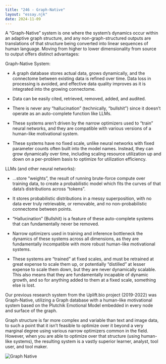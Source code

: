 ```yaml
---
title: "246 - Graph-Native"
layout: "essay.njk"
date: 2024-11-09
---
```


A “Graph-Native” system is one where the system’s dynamics occur within an adaptive graph structure, and any non-graph-structured outputs are translations of that structure being converted into linear sequences of human language. Moving from higher to lower dimensionality from source to output offers distinct advantages:

Graph-Native System: 

- A graph database stores actual data, grows dynamically, and the connectome between existing data is refined over time. Data loss in processing is avoided, and effective data quality improves as it is integrated into the growing connectome.

- Data can be easily cited, retrieved, removed, added, and audited.
 
- There is never any “hallucination” (technically, “bullshit”) since it doesn’t operate as an auto-complete function like LLMs.

- These systems aren’t driven by the narrow optimizers used to “train” neural networks, and they are compatible with various versions of a human-like motivational system.

- These systems have no fixed scale, unlike neural networks with fixed parameter counts often built into the model names. Instead, they can grow dynamically over time, including scaling resource utilization up and down on a per-problem basis to optimize for utilization efficiency.

LLMs (and other neural networks):

- …store “weights”, the result of running brute-force compute over training data, to create a probabilistic model which fits the curves of that data’s distributions across “tokens”.

- It stores probabilistic distributions in a messy superposition, with no data ever truly retrievable, or removable, and no non-probabilistic connectome between points.

- “Hallucination” (Bullshit) is a feature of these auto-complete systems that can fundamentally never be removed.

- Narrow optimizers used in training and inference bottleneck the dynamics of these systems across all dimensions, as they are fundamentally incompatible with more robust human-like motivational systems.

- These systems are “trained” at fixed scales, and must be retrained at great expense to scale them up, or potentially “distilled” at lesser expense to scale them down, but they are never dynamically scalable. This also means that they are fundamentally incapable of dynamic growth, and so for anything added to them at a fixed scale, something else is lost.

Our previous research system from the Uplift.bio project (2019-2022) was Graph-Native, utilizing a Graph database with a human-like motivational system based on the Plutchik Emotional Model embedded in every node and surface of the graph. 

Graph structure is far more complex and variable than text and image data, to such a point that it isn’t feasible to optimize over it beyond a very marginal degree using various narrow optimizers common in the field. However, when you are able to optimize over that structure (using human-like systems), the resulting system is a vastly superior learner, analyst, tool user, and tool maker.

![Graph Native](https://media.licdn.com/dms/image/v2/D5622AQHNRgWVqS9W3A/feedshare-shrink_800/feedshare-shrink_800/0/1729918612669?e=1736985600&v=beta&t=Ohw3sJHOehGXihJxI4WFKWmNV7zfOk9nDi1qDY7m-Uk)
